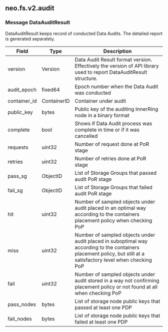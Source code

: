 ## neo.fs.v2.audit




### Message DataAuditResult

DataAuditResult keeps record of conducted Data Audits. The detailed report is
generated separately.

| Field | Type | Description |
| ----- | ---- | ----------- |
| version | Version | Data Audit Result format version. Effectively the version of API library used to report DataAuditResult structure. |
| audit_epoch | fixed64 | Epoch number when the Data Audit was conducted |
| container_id | ContainerID | Container under audit |
| public_key | bytes | Public key of the auditing InnerRing node in a binary format |
| complete | bool | Shows if Data Audit process was complete in time or if it was cancelled |
| requests | uint32 | Number of request done at PoR stage |
| retries | uint32 | Number of retries done at PoR stage |
| pass_sg | ObjectID | List of Storage Groups that passed audit PoR stage |
| fail_sg | ObjectID | List of Storage Groups that failed audit PoR stage |
| hit | uint32 | Number of sampled objects under audit placed in an optimal way according to the containers placement policy when checking PoP |
| miss | uint32 | Number of sampled objects under audit placed in suboptimal way according to the containers placement policy, but still at a satisfactory level when checking PoP |
| fail | uint32 | Number of sampled objects under audit stored in a way not confirming placement policy or not found at all when checking PoP |
| pass_nodes | bytes | List of storage node public keys that passed at least one PDP |
| fail_nodes | bytes | List of storage node public keys that failed at least one PDP |
     
